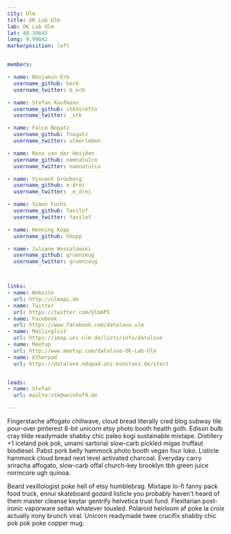 ```yaml
---
city: Ulm
title: OK Lab Ulm
lab: OK Lab Ulm
lat: 48.39645
long: 9.99042
markerposition: left


members:

- name: Benjamin Erb
  username_github: berb
  username_twitter: b_erb

- name: Stefan Kaufmann
  username_github: stkdiretto
  username_twitter: _stk

- name: Falco Nogatz
  username_github: fnogatz
  username_twitter: ulmerleben

- name: Rens van der Heijden
  username_github: namnatulco
  username_twitter: namnatulco

- name: Vincent Grünberg
  username_github: e-drei
  username_twitter: _e_drei

- name: Simon Fuchs
  username_github: Taxilof
  username_twitter: taxilof

- name: Henning Kopp
  username_github: hkopp

- name: Juliane Wessalowski
  username_github: gruenzeug
  username_twitter: gruenzeug



links:
- name: Website
  url: http://ulmapi.de
- name: Twitter
  url: https://twitter.com/UlmAPI
- name: Facebook
  url: https://www.facebook.com/datalove.ulm
- name: Mailinglist
  url: https://imap.uni-ulm.de/lists/info/datalove
- name: Meetup
  url: http://www.meetup.com/datalove-OK-Lab-Ulm
- name: Etherpad
  url: https://datalove.edupad.uni-konstanz.de/start


leads:
- name: Stefan
  url: mailto:stk@weinhof9.de

---
```


Fingerstache affogato chillwave, cloud bread literally cred blog subway tile pour-over pinterest 8-bit unicorn etsy photo booth health goth. Edison bulb cray tilde readymade shabby chic paleo kogi sustainable mixtape. Distillery +1 iceland pok pok, umami sartorial slow-carb pickled migas truffaut biodiesel. Pabst pork belly hammock photo booth vegan four loko. Listicle hammock cloud bread next level activated charcoal. Everyday carry sriracha affogato, slow-carb offal church-key brooklyn tbh green juice normcore ugh quinoa.

Beard vexillologist poke hell of etsy humblebrag. Mixtape lo-fi fanny pack food truck, ennui skateboard godard listicle you probably haven't heard of them master cleanse keytar gentrify helvetica trust fund. Flexitarian post-ironic vaporware seitan whatever tousled. Polaroid heirloom af poke la croix actually irony brunch viral. Unicorn readymade twee crucifix shabby chic pok pok poke copper mug.
